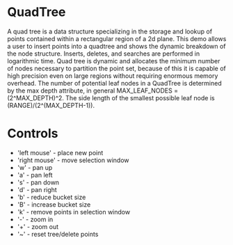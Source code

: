 QuadTree
========

A quad tree is a data structure specializing in the storage and lookup of points contained within a rectangular region of a 2d plane. This demo allows a user to insert points into a quadtree and shows the dynamic breakdown of the node structure. Inserts, deletes, and searches are performed in logarithmic time. Quad tree is dynamic and allocates the minimum number of nodes necessary to partition the point set, because of this it is capable of high precision even on large regions without requiring enormous memory overhead. The number of potential leaf nodes in a QuadTree is determined by the max depth attribute, in general MAX_LEAF_NODES = (2^MAX_DEPTH)^2. The side length of the smallest possible leaf node is (RANGE)/(2^(MAX_DEPTH-1)).  
  
Controls
========

* 'left mouse' - place new point
* 'right mouse' - move selection window
* 'w' - pan up
* 'a' - pan left
* 's' - pan down
* 'd' - pan right
* 'b' - reduce bucket size
* 'B' - increase bucket size
* 'k' - remove points in selection window
* '-' - zoom in
* '+' - zoom out
* '~' - reset tree/delete points
